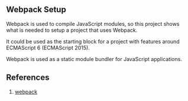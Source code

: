 ## Webpack Setup

Webpack is used to compile JavaScript modules, so this project shows what is needed to setup a project that uses Webpack.

It could be used as the starting block for a project with features around ECMAScript 6 (ECMAScript 2015). 

Webpack is used as a static module bundler for JavaScript applications.

## References

1. [webpack](https://webpack.js.org/guides/)